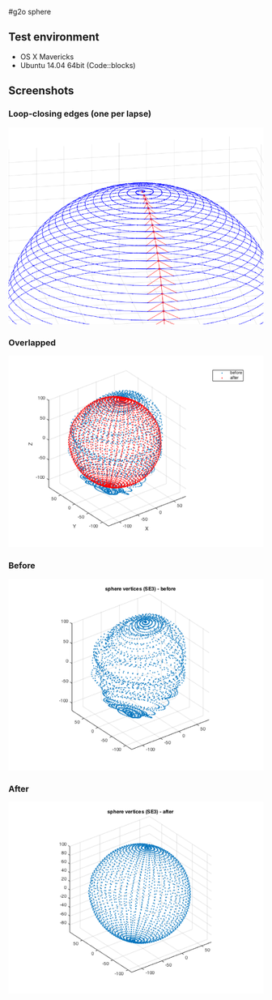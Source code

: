 #g2o sphere


## Test environment
* OS X Mavericks
* Ubuntu 14.04 64bit (Code::blocks)

## Screenshots
### Loop-closing edges (one per lapse)
![Figure1](https://github.com/dalek7/Algorithms/blob/master/Optimization/g2o/g2otest-sphere/matlab/sphere(half)_lc_per_lap_zoom.png)

### Overlapped
![Figure2](https://raw.githubusercontent.com/dalek7/Algorithms/master/Optimization/g2o/g2otest-sphere/matlab/comparison_overlap_fixed_vertex0.png)

### Before
![Figure3](https://raw.githubusercontent.com/dalek7/Algorithms/master/Optimization/g2o/g2otest-sphere/matlab/comparison_before.png)

### After
![Figure4](https://raw.githubusercontent.com/dalek7/Algorithms/master/Optimization/g2o/g2otest-sphere/matlab/comparison_after.png)

